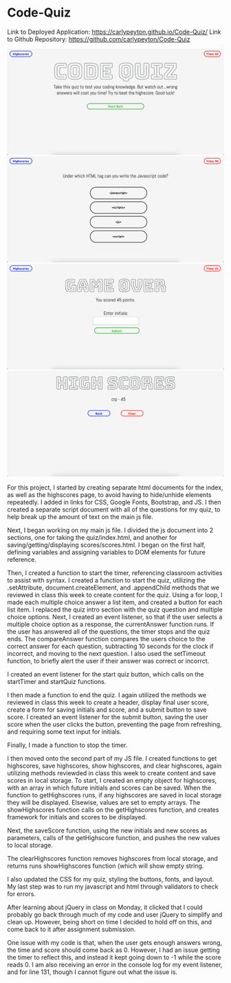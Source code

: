 # Code-Quiz

Link to Deployed Application: https://carlypeyton.github.io/Code-Quiz/
Link to Github Repository: https://github.com/carlypeyton/Code-Quiz

<img src = "Screen Shot 2020-12-21 at 1.06.57 PM.png">
<img src = "Screen Shot 2020-12-21 at 1.07.11 PM.png">
<img src = "Screen Shot 2020-12-21 at 1.07.27 PM.png">
<img src = "Screen Shot 2020-12-21 at 1.07.43 PM.png">

For this project, I started by creating separate html documents for the index, as well as the highscores page, to avoid having to hide/unhide elements repeatedly. I added in links for CSS, Google Fonts, Bootstrap, and JS. I then created a separate script document with all of the questions for my quiz, to help break up the amount of text on the main js file. 

Next, I began working on my main js file. I divided the js document into 2 sections, one for taking the quiz/index.html, and another for saving/getting/displaying scores/scores.html. I began on the first half, defining variables and assigning variables to DOM elements for future reference. 

Then, I created a function to start the timer, referencing classroom activities to assist with syntax. I created a function to start the quiz, utilizing the .setAttribute, document.createElement, and .appendChild methods that we reviewed in class this week to create content for the quiz. Using a for loop, I made each multiple choice answer a list item, and created a button for each list item. I replaced the quiz intro section with the quiz question and multiple choice options. Next, I created an event listener, so that if the user selects a multiple choice option as a response, the currentAnswer function runs. If the user has answered all of the questions, the timer stops and the quiz ends. The compareAnswer function compares the users choice to the correct answer for each question, subtracting 10 seconds for the clock if incorrect, and moving to the next question. I also used the setTimeout function, to briefly alert the user if their answer was correct or incorrct. 

I created an event listener for the start quiz button, which calls on the startTimer and startQuiz functions. 

I then made a function to end the quiz. I again utilized the methods we reviewed in class this week to create a header, display final user score, create a form for saving initials and score, and a submit button to save score. I created an event listener for the submit button, saving the user score when the user clicks the button, preventing the page from refreshing, and requiring some text input for initials. 

Finally, I made a function to stop the timer. 

I then moved onto the second part of my JS file. I created functions to get highscores, save highscores, show highscores, and clear highscores, again utilizing methods reviewded in class this week to create content and save scores in local storage. To start, I created an empty object for highscores, with an array in which future initials and scores can be saved. When the function to getHighscores runs, if any highscores are saved in local storage they will be displayed. Elsewise, values are set to empty arrays. The showHighscores function calls on the getHighscores function, and creates framework for initials and scores to be displayed. 

Next, the saveScore function, using the new initials and new scores as parameters, calls of the getHighscore function, and pushes the new values to local storage. 

The clearHighscores function removes highscores from local storage, and returns runs showHighscores function (which will show empty string. 

I also updated the CSS for my quiz, styling the buttons, fonts, and layout. My last step was to run my javascript and html through validators to check for errors. 

After learning about jQuery in class on Monday, it clicked that I could probably go back through much of my code and user jQuery to simplify and clean up. However, being short on time I decided to hold off on this, and come back to it after assignment submission. 

One issue with my code is that, when the user gets enough answers wrong, the time and score should come back as 0. However, I had an issue getting the timer to reflect this, and instead it kept going down to -1 while the score reads 0. I am also receiving an error in the console log for my event listener, and for line 131, though I cannot figure out what the issue is. 





